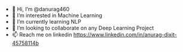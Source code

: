- 👋 Hi, I’m @danurag460
- 👀 I’m interested in Machine Learning
- 🌱 I’m currently learning NLP
- 💞️ I’m looking to collaborate on any Deep Learning Project
- 📫 Reach me on linkedin https://www.linkedin.com/in/anurag-dixit-45758114b

<!---
danurag460/danurag460 is a ✨ special ✨ repository because its `README.md` (this file) appears on your GitHub profile.
You can click the Preview link to take a look at your changes.
--->

